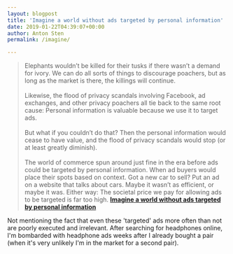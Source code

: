 ```yaml
---
layout: blogpost
title: 'Imagine a world without ads targeted by personal information'
date: 2019-01-22T04:39:07+00:00
author: Anton Sten
permalink: /imagine/

---
```


>Elephants wouldn’t be killed for their tusks if there wasn’t a demand for ivory. We can do all sorts of things to discourage poachers, but as long as the market is there, the killings will continue.
<br /><br />
Likewise, the flood of privacy scandals involving Facebook, ad exchanges, and other privacy poachers all tie back to the same root cause: Personal information is valuable because we use it to target ads.
<br /><br />
But what if you couldn’t do that? Then the personal information would cease to have value, and the flood of privacy scandals would stop (or at least greatly diminish).
<br /><br />
The world of commerce spun around just fine in the era before ads could be targeted by personal information. When ad buyers would place their spots based on context. Got a new car to sell? Put an ad on a website that talks about cars. Maybe it wasn’t as efficient, or maybe it was. Either way: The societal price we pay for allowing ads to be targeted is far too high.
**[Imagine a world without ads targeted by personal information](https://m.signalvnoise.com/imagine-a-world-without-ads-targeted-by-personal-information/)**

Not mentioning the fact that even these 'targeted' ads more often than not are poorly executed and irrelevant. After searching for headphones online, I'm bombarded with headphone ads weeks after I already bought a pair (when it's very unlikely I'm in the market for a second pair). 
